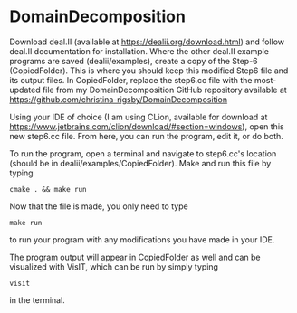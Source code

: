 # DomainDecomposition

Download deal.II (available at https://dealii.org/download.html) and follow deal.II documentation for installation.
Where the other deal.II example programs are saved (dealii/examples), create a copy of the Step-6 (CopiedFolder). This is where you should keep this modified Step6 file and its output files. 
In CopiedFolder, replace the step6.cc file with the most-updated file from my DomainDecomposition GitHub repository available at https://github.com/christina-rigsby/DomainDecomposition   

Using your IDE of choice (I am using CLion, available for download at https://www.jetbrains.com/clion/download/#section=windows), open this new step6.cc file. From here, you can run the program, edit it, or do both.

To run the program, open a terminal and navigate to step6.cc's location (should be in dealii/examples/CopiedFolder).
Make and run this file by typing
```text
cmake . && make run
```

Now that the file is made, you only need to type
```text
make run
```
to run your program with any modifications you have made in your IDE.

The program output will appear in CopiedFolder as well and can be visualized with VisIT, which can be run by simply typing
```text
visit
```
in the terminal.

